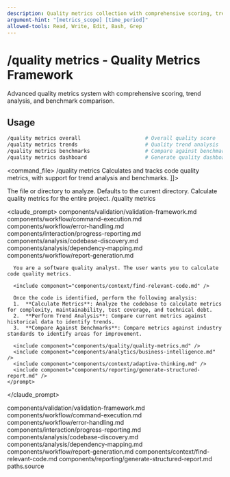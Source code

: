 ```yaml
---
description: Quality metrics collection with comprehensive scoring, trend analysis, and benchmark comparison
argument-hint: "[metrics_scope] [time_period]"
allowed-tools: Read, Write, Edit, Bash, Grep
---
```


# /quality metrics - Quality Metrics Framework

Advanced quality metrics system with comprehensive scoring, trend analysis, and benchmark comparison.

## Usage
```bash
/quality metrics overall                     # Overall quality score
/quality metrics trends                      # Quality trend analysis
/quality metrics benchmarks                  # Compare against benchmarks
/quality metrics dashboard                   # Generate quality dashboard
```

<command_file>
  <metadata>
    <name>/quality metrics</name>
    <purpose>Calculates and tracks code quality metrics, with support for trend analysis and benchmarks.</purpose>
    <usage>
      <![CDATA[
      /quality metrics <target_path=".">
      ]]>
    </usage>
  </metadata>

  <arguments>
    <argument name="target_path" type="string" required="false" default=".">
      <description>The file or directory to analyze. Defaults to the current directory.</description>
    </argument>
  </arguments>
  
  <examples>
    <example>
      <description>Calculate quality metrics for the entire project.</description>
      <usage>/quality metrics</usage>
    </example>
  </examples>

  <claude_prompt>
    <prompt>
      <!-- Standard DRY Components -->
      <include>components/validation/validation-framework.md</include>
      <include>components/workflow/command-execution.md</include>
      <include>components/workflow/error-handling.md</include>
      <include>components/interaction/progress-reporting.md</include>
      <include>components/analysis/codebase-discovery.md</include>
      <include>components/analysis/dependency-mapping.md</include>
      <include>components/workflow/report-generation.md</include>

      You are a software quality analyst. The user wants you to calculate code quality metrics.

      <include component="components/context/find-relevant-code.md" />

      Once the code is identified, perform the following analysis:
      1.  **Calculate Metrics**: Analyze the codebase to calculate metrics for complexity, maintainability, test coverage, and technical debt.
      2.  **Perform Trend Analysis**: Compare current metrics against historical data to identify trends.
      3.  **Compare Against Benchmarks**: Compare metrics against industry standards to identify areas for improvement.

      <include component="components/quality/quality-metrics.md" />
      <include component="components/analytics/business-intelligence.md" />
      <include component="components/context/adaptive-thinking.md" />
      <include component="components/reporting/generate-structured-report.md" />
    </prompt>
  </claude_prompt>

  <dependencies>
    <includes_components>
      <!-- Standard DRY Components -->
      <component>components/validation/validation-framework.md</component>
      <component>components/workflow/command-execution.md</component>
      <component>components/workflow/error-handling.md</component>
      <component>components/interaction/progress-reporting.md</component>
      <component>components/analysis/codebase-discovery.md</component>
      <component>components/analysis/dependency-mapping.md</component>
      <component>components/workflow/report-generation.md</component>
      <!-- Command-specific components -->
      <component>components/context/find-relevant-code.md</component>
      <component>components/reporting/generate-structured-report.md</component>
    </includes_components>
    <uses_config_values>
      <value>paths.source</value>
    </uses_config_values>
  </dependencies>
</command_file>